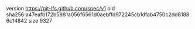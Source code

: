 version https://git-lfs.github.com/spec/v1
oid sha256:a47eafb172b5881a056f6561d0aebffd972245cb1dfab4750c2dd81886c14842
size 9327
